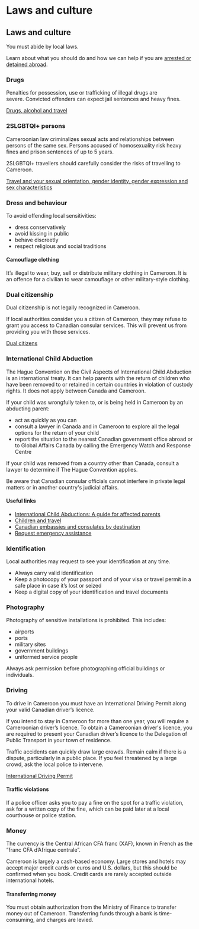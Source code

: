 # Laws and culture

## Laws and culture

You must abide by local laws.

Learn about what you should do and how we can help if you are [arrested or detained abroad](http://travel.gc.ca/assistance/emergency-info/arrest-detention).

### Drugs

Penalties for possession, use or trafficking of illegal drugs are severe. Convicted offenders can expect jail sentences and heavy fines.

[Drugs, alcohol and travel](https://travel.gc.ca/travelling/health-safety/drugs)

### 2SLGBTQI+ persons

Cameroonian law criminalizes sexual acts and relationships between persons of the same sex. Persons accused of homosexuality risk heavy fines and prison sentences of up to 5 years.

2SLGBTQI+ travellers should carefully consider the risks of travelling to Cameroon.

[Travel and your sexual orientation, gender identity, gender expression and sex characteristics](https://travel.gc.ca/travelling/health-safety/lgbt-travel)

### Dress and behaviour

To avoid offending local sensitivities:

* dress conservatively
* avoid kissing in public
* behave discreetly
* respect religious and social traditions

#### Camouflage clothing

It’s illegal to wear, buy, sell or distribute military clothing in Cameroon. It is an offence for a civilian to wear camouflage or other military-style clothing.

### Dual citizenship

Dual citizenship is not legally recognized in Cameroon.

If local authorities consider you a citizen of Cameroon, they may refuse to grant you access to Canadian consular services. This will prevent us from providing you with those services.

[Dual citizens](https://travel.gc.ca/travelling/documents/dual-citizenship)

### International Child Abduction

The Hague Convention on the Civil Aspects of International Child Abduction is an international treaty. It can help parents with the return of children who have been removed to or retained in certain countries in violation of custody rights. It does not apply between Canada and Cameroon.

If your child was wrongfully taken to, or is being held in Cameroon by an abducting parent:

* act as quickly as you can
* consult a lawyer in Canada and in Cameroon to explore all the legal options for the return of your child
* report the situation to the nearest Canadian government office abroad or to Global Affairs Canada by calling the Emergency Watch and Response Centre

If your child was removed from a country other than Canada, consult a lawyer to determine if The Hague Convention applies.

Be aware that Canadian consular officials cannot interfere in private legal matters or in another country's judicial affairs.

#### Useful links

* [International Child Abductions: A guide for affected parents](https://travel.gc.ca/travelling/publications/international-child-abductions)
* [Children and travel](https://travel.gc.ca/travelling/children)
* [Canadian embassies and consulates by destination](https://travel.gc.ca/assistance/embassies-consulates)
* [Request emergency assistance](https://travel.gc.ca/assistance/emergency-assistance)

### Identification

Local authorities may request to see your identification at any time.

* Always carry valid identification
* Keep a photocopy of your passport and of your visa or travel permit in a safe place in case it’s lost or seized
* Keep a digital copy of your identification and travel documents

### Photography

Photography of sensitive installations is prohibited. This includes:

* airports
* ports
* military sites
* government buildings
* uniformed service people

Always ask permission before photographing official buildings or individuals.

### Driving

To drive in Cameroon you must have an International Driving Permit along your valid Canadian driver’s licence.

If you intend to stay in Cameroon for more than one year, you will require a Cameroonian driver’s licence. To obtain a Cameroonian driver's licence, you are required to present your Canadian driver’s licence to the Delegation of Public Transport in your town of residence.

Traffic accidents can quickly draw large crowds. Remain calm if there is a dispute, particularly in a public place. If you feel threatened by a large crowd, ask the local police to intervene.

[International Driving Permit](https://travel.gc.ca/travelling/documents/international-driving-permit)

#### **Traffic violations**

If a police officer asks you to pay a fine on the spot for a traffic violation, ask for a written copy of the fine, which can be paid later at a local courthouse or police station.

### Money

The currency is the Central African CFA franc (XAF), known in French as the “franc CFA d’Afrique centrale”.

Cameroon is largely a cash-based economy. Large stores and hotels may accept major credit cards or euros and U.S. dollars, but this should be confirmed when you book. Credit cards are rarely accepted outside international hotels.

#### Transferring money

You must obtain authorization from the Ministry of Finance to transfer money out of Cameroon. Transferring funds through a bank is time-consuming, and charges are levied.